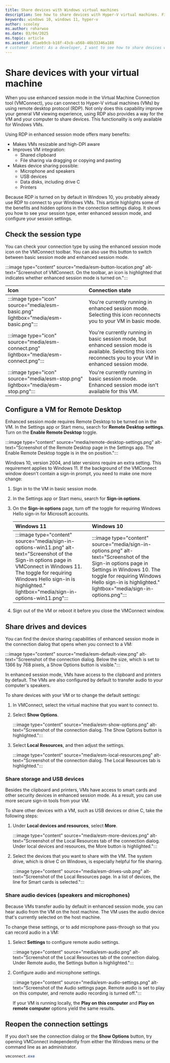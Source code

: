```yaml
---
title: Share devices with Windows virtual machines
description: See how to share devices with Hyper-V virtual machines. Find out how to give a virtual machine access to USB devices, audio, microphones, and mounted drives.
keywords: windows 10, windows 11, hyper-v
author: scooley
ms.author: roharwoo
ms.date: 03/04/2025
ms.topic: article
ms.assetid: d1aeb9cb-b18f-43cb-a568-46b33346a188
# customer intent: As a developer, I want to see how to share devices with Hyper-V virtual machines so that I can give my virtual machines access to USB devices, audio, microphones, and mounted drives.
---
```


# Share devices with your virtual machine

When you use enhanced session mode in the Virtual Machine Connection tool (VMConnect), you can connect to Hyper-V virtual machines (VMs) by using remote desktop protocol (RDP). Not only does this capability improve your general VM viewing experience, using RDP also provides a way for the VM and your computer to share devices. This functionality is only available for Windows VMs.

Using RDP in enhanced session mode offers many benefits:

- Makes VMs resizable and high-DPI aware
- Improves VM integration:
  - Shared clipboard
  - File sharing via dragging or copying and pasting
- Makes device sharing possible:
  - Microphone and speakers
  - USB devices
  - Data disks, including drive C
  - Printers

Because RDP is turned on by default in Windows 10, you probably already use RDP to connect to your Windows VMs. This article highlights some of the benefits and hidden options in the connection settings dialog. It shows you how to see your session type, enter enhanced session mode, and configure your session settings.

## Check the session type

You can check your connection type by using the enhanced session mode icon on the VMConnect toolbar. You can also use this button to switch between basic session mode and enhanced session mode.

:::image type="content" source="media/esm-button-location.png" alt-text="Screenshot of VMConnect. On the toolbar, an icon is highlighted that indicates whether enhanced session mode is turned on.":::

| Icon | Connection state |
|:-----|:---------|
|:::image type="icon" source="media/esm-basic.png" lightbox="media/esm-basic.png":::| You're currently running in enhanced session mode. Selecting this icon reconnects you to your VM in basic mode. |
|:::image type="icon" source="media/esm-connect.png" lightbox="media/esm-connect.png":::| You're currently running in basic session mode, but enhanced session mode is available. Selecting this icon reconnects you to your VM in enhanced session mode. |
|:::image type="icon" source="media/esm-stop.png" lightbox="media/esm-stop.png":::| You're currently running in basic session mode.  Enhanced session mode isn't available for this VM. |

## Configure a VM for Remote Desktop

Enhanced session mode requires Remote Desktop to be turned on in the VM. In the Settings app or Start menu, search for **Remote Desktop settings**. Turn on the **Enable Remote Desktop** toggle.

:::image type="content" source="media/remote-desktop-settings.png" alt-text="Screenshot of the Remote Desktop page in the Settings app. The Enable Remote Desktop toggle is in the on position.":::

Windows 10, version 2004, and later versions require an extra setting. This requirement applies to Windows 11. If the background of the VMConnect window doesn't contain a sign-in prompt, you need to make one more change:

1. Sign in to the VM in basic session mode.

1. In the Settings app or Start menu, search for **Sign-in options**.

1. On the **Sign-in options** page, turn off the toggle for requiring Windows Hello sign-in for Microsoft accounts.

   | Windows 11 | Windows 10 |
   |:----|:----|
   |:::image type="content" source="media/sign-in-options-win11.png" alt-text="Screenshot of the Sign-in options page in VMConnect in Windows 11. The toggle for requiring Windows Hello sign-in is highlighted." lightbox="media/sign-in-options-win11.png":::|:::image type="content" source="media/sign-in-options.png" alt-text="Screenshot of the Sign-in options page in Settings in Windows 10. The toggle for requiring Windows Hello sign-in is highlighted." lightbox="media/sign-in-options.png":::|

1. Sign out of the VM or reboot it before you close the VMConnect window.

## Share drives and devices

You can find the device sharing capabilities of enhanced session mode in the connection dialog that opens when you connect to a VM:

:::image type="content" source="media/esm-default-view.png" alt-text="Screenshot of the connection dialog. Below the size, which is set to 1366 by 768 pixels, a Show Options button is visible.":::

In enhanced session mode, VMs have access to the clipboard and printers by default. The VMs are also configured by default to transfer audio to your computer's speakers.

To share devices with your VM or to change the default settings:

1. In VMConnect, select the virtual machine that you want to connect to.

1. Select **Show Options**.

   :::image type="content" source="media/esm-show-options.png" alt-text="Screenshot of the connection dialog. The Show Options button is highlighted.":::

1. Select **Local Resources**, and then adjust the settings.

   :::image type="content" source="media/esm-local-resources.png" alt-text="Screenshot of the connection dialog. The Local Resources tab is highlighted.":::

### Share storage and USB devices

Besides the clipboard and printers, VMs have access to smart cards and other security devices in enhanced session mode. As a result, you can use more secure sign-in tools from your VM.

To share other devices with a VM, such as USB devices or drive C, take the following steps:

1. Under **Local devices and resources**, select **More**.

   :::image type="content" source="media/esm-more-devices.png" alt-text="Screenshot of the Local Resources tab of the connection dialog. Under local devices and resources, the More button is highlighted.":::

1. Select the devices that you want to share with the VM. The system drive, which is drive C on Windows, is especially helpful for file sharing.

   :::image type="content" source="media/esm-drives-usb.png" alt-text="Screenshot of the Local Resources page. In a list of devices, the line for Smart cards is selected.":::

### Share audio devices (speakers and microphones)

Because VMs transfer audio by default in enhanced session mode, you can hear audio from the VM on the host machine. The VM uses the audio device that's currently selected on the host machine.

To change these settings, or to add microphone pass-through so that you can record audio in a VM:

1. Select **Settings** to configure remote audio settings.

   :::image type="content" source="media/esm-audio.png" alt-text="Screenshot of the Local Resources tab of the connection dialog. Under Remote audio, the Settings button is highlighted.":::

1. Configure audio and microphone settings.

   :::image type="content" source="media/esm-audio-settings.png" alt-text="Screenshot of the Audio settings page. Remote audio is set to play on this computer, and remote audio recording is turned off.":::

   If your VM is running locally, the **Play on this computer** and **Play on remote computer** options yield the same results.

## Reopen the connection settings

If you don't see the connection dialog or the **Show Options** button, try opening VMConnect independently from either the Windows menu or the command line as an administrator.

```PowerShell
vmconnect.exe
```
